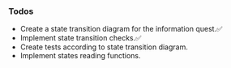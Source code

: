 ### Todos
- Create a state transition diagram for the information quest.✅
- Implement state transition checks.✅
- Create tests according to state transition diagram.
- Implement states reading functions.